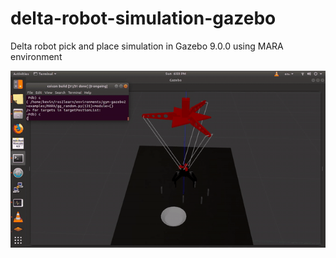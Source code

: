 # delta-robot-simulation-gazebo
Delta robot pick and place simulation in Gazebo 9.0.0 using MARA environment

![](demo/DeltaRobotPickandplaceapplication.gif)
